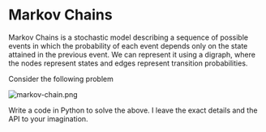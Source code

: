 # Markov Chains

Markov Chains is a stochastic model describing a sequence of possible events in which the
probability of each event depends only on the state attained in the previous event. We can represent it using a digraph, where the nodes represent states and edges represent transition probabilities.

Consider the following problem

![markov-chain.png](https://thundering-leech-b51.notion.site/image/https%3A%2F%2Fs3-us-west-2.amazonaws.com%2Fsecure.notion-static.com%2F8247a7b3-d50c-4aa5-963c-7519b7531c91%2FUntitled.png?id=094fe0da-35ec-4af8-9fa6-36dbec898b17&table=block&spaceId=0d778833-fd6e-4d85-89c3-c7db9e1bd3c7&width=2000&userId=&cache=v2)

Write a code in Python to solve the above. I leave the exact details and the API to your imagination.
